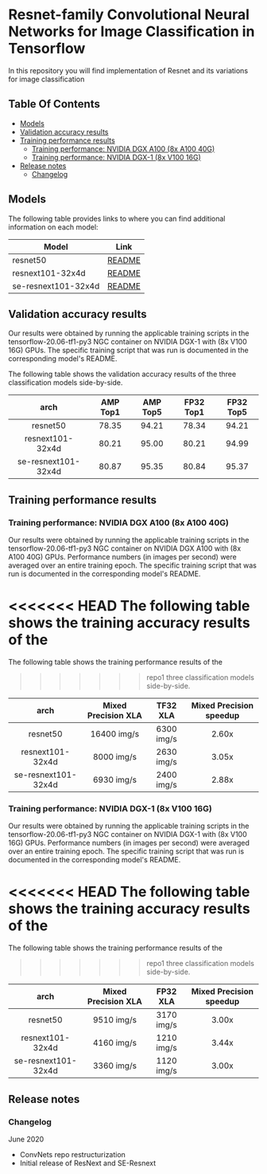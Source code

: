 # Resnet-family Convolutional Neural Networks for Image Classification in Tensorflow

In this repository you will find implementation of Resnet and its variations for image
classification

## Table Of Contents

* [Models](#models)
* [Validation accuracy results](#validation-accuracy-results)
* [Training performance results](#training-performance-results)
  * [Training performance: NVIDIA DGX A100 (8x A100 40G)](#training-performance-nvidia-dgx-a100-8x-a100-40g)
  * [Training performance: NVIDIA DGX-1 (8x V100 16G)](#training-performance-nvidia-dgx-1-8x-v100-16g)
* [Release notes](#release-notes)
  * [Changelog](#changelog)


## Models

The following table provides links to where you can find additional information on each model:

| **Model** | **Link**|
|-----------|---------|
| resnet50 | [README](./resnet50v1.5/README.md) |
| resnext101-32x4d | [README](./resnext101-32x4d/README.md) |
| se-resnext101-32x4d | [README](./se-resnext101-32x4d/README.md) |

## Validation accuracy results

Our results were obtained by running the applicable training scripts in the tensorflow-20.06-tf1-py3 NGC container 
on NVIDIA DGX-1 with (8x V100 16G) GPUs. The specific training script that was run is documented in the corresponding model's README.

The following table shows the validation accuracy results of the 
three classification models side-by-side.


| **arch** | **AMP Top1** | **AMP Top5** | **FP32 Top1** | **FP32 Top5** |
|:-:|:-:|:-:|:-:|:-:|
| resnet50            | 78.35 | 94.21 | 78.34 | 94.21 |
| resnext101-32x4d    | 80.21 | 95.00 | 80.21 | 94.99 |
| se-resnext101-32x4d | 80.87 | 95.35 | 80.84 | 95.37 |

## Training performance results

### Training performance: NVIDIA DGX A100 (8x A100 40G)

Our results were obtained by running the applicable 
training scripts in the tensorflow-20.06-tf1-py3 NGC container 
on NVIDIA DGX A100 with (8x A100 40G) GPUs. 
Performance numbers (in images per second) 
were averaged over an entire training epoch.
The specific training script that was run is documented 
in the corresponding model's README.

<<<<<<< HEAD
The following table shows the training accuracy results of the 
=======
The following table shows the training performance results of the 
>>>>>>> repo1
three classification models side-by-side.


| **arch** | **Mixed Precision XLA** | **TF32 XLA** | **Mixed Precision speedup** |
|:-:|:-:|:-:|:-:|
| resnet50            | 16400 img/s | 6300 img/s | 2.60x |
| resnext101-32x4d    | 8000 img/s | 2630 img/s | 3.05x |
| se-resnext101-32x4d | 6930 img/s | 2400 img/s | 2.88x |

### Training performance: NVIDIA DGX-1 (8x V100 16G)

Our results were obtained by running the applicable 
training scripts in the tensorflow-20.06-tf1-py3 NGC container 
on NVIDIA DGX-1 with (8x V100 16G) GPUs. 
Performance numbers (in images per second) 
were averaged over an entire training epoch.
The specific training script that was run is documented 
in the corresponding model's README.

<<<<<<< HEAD
The following table shows the training accuracy results of the 
=======
The following table shows the training performance results of the 
>>>>>>> repo1
three classification models side-by-side.


| **arch** | **Mixed Precision XLA** | **FP32 XLA** | **Mixed Precision speedup** |
|:-:|:-:|:-:|:-:|
| resnet50            | 9510 img/s | 3170 img/s | 3.00x |
| resnext101-32x4d    | 4160 img/s | 1210 img/s | 3.44x |
| se-resnext101-32x4d | 3360 img/s | 1120 img/s | 3.00x |

## Release notes

### Changelog
June 2020
  - ConvNets repo restructurization
  - Initial release of ResNext and SE-Resnext
